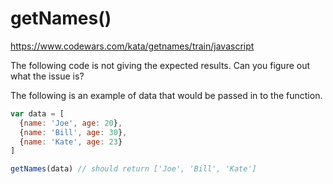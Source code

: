 # getNames()

https://www.codewars.com/kata/getnames/train/javascript

The following code is not giving the expected results. Can you figure out what the issue is?

The following is an example of data that would be passed in to the function.
```js
var data = [
  {name: 'Joe', age: 20},
  {name: 'Bill', age: 30},
  {name: 'Kate', age: 23}
]

getNames(data) // should return ['Joe', 'Bill', 'Kate']
```